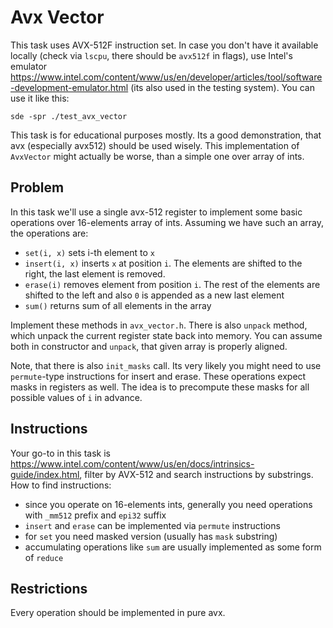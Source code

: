 # Avx Vector

This task uses AVX-512F instruction set. In case you don't have it available locally (check via `lscpu`, there should be `avx512f` in flags),
use Intel's emulator https://www.intel.com/content/www/us/en/developer/articles/tool/software-development-emulator.html (its also used in the testing system). You can use it like this:
```
sde -spr ./test_avx_vector
```

This task is for educational purposes mostly. Its a good demonstration, that avx (especially avx512) should be used wisely. This implementation
of `AvxVector` might actually be worse, than a simple one over array of ints.

## Problem

In this task we'll use a single avx-512 register to implement some basic operations over 16-elements array of ints. Assuming we have such an array,
the operations are:
- `set(i, x)` sets i-th element to `x`
- `insert(i, x)` inserts `x` at position `i`. The elements are shifted to the right, the last element is removed.
- `erase(i)` removes element from position `i`. The rest of the elements are shifted to the left and also `0` is appended as a new last element
- `sum()` returns sum of all elements in the array

Implement these methods in `avx_vector.h`. There is also `unpack` method, which unpack the current register state back into memory. You can assume both in constructor and `unpack`, that
given array is properly aligned.

Note, that there is also `init_masks` call. Its very likely you might need to use `permute`-type instructions for insert and erase. These operations
expect masks in registers as well. The idea is to precompute these masks for all possible values of `i` in advance.

## Instructions

Your go-to in this task is https://www.intel.com/content/www/us/en/docs/intrinsics-guide/index.html, filter by AVX-512 and search instructions by substrings. How to find instructions:
- since you operate on 16-elements ints, generally you need operations with `_mm512` prefix and `epi32` suffix
- `insert` and `erase` can be implemented via `permute` instructions
- for `set` you need masked version (usually has `mask` substring)
- accumulating operations like `sum` are usually implemented as some form of `reduce`

## Restrictions

Every operation should be implemented in pure avx.
